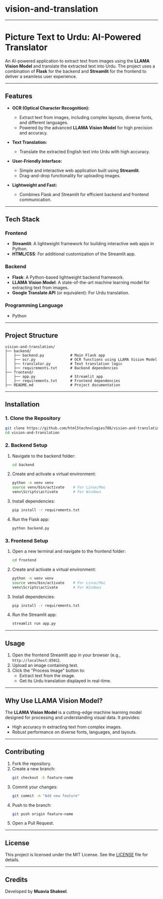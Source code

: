 # vision-and-translation

---

# **Picture Text to Urdu: AI-Powered Translator**

An AI-powered application to extract text from images using the **LLAMA Vision Model** and translate the extracted text into Urdu. The project uses a combination of **Flask** for the backend and **Streamlit** for the frontend to deliver a seamless user experience.

---

## **Features**
- **OCR (Optical Character Recognition):**
  - Extract text from images, including complex layouts, diverse fonts, and different languages.
  - Powered by the advanced **LLAMA Vision Model** for high precision and accuracy.

- **Text Translation:**
  - Translate the extracted English text into Urdu with high accuracy.

- **User-Friendly Interface:**
  - Simple and interactive web application built using **Streamlit**.
  - Drag-and-drop functionality for uploading images.

- **Lightweight and Fast:**
  - Combines Flask and Streamlit for efficient backend and frontend communication.

---

## **Tech Stack**
### **Frontend**
- **Streamlit**: A lightweight framework for building interactive web apps in Python.
- **HTML/CSS**: For additional customization of the Streamlit app.

### **Backend**
- **Flask**: A Python-based lightweight backend framework.
- **LLAMA Vision Model**: A state-of-the-art machine learning model for extracting text from images.
- **Google Translate API** (or equivalent): For Urdu translation.

### **Programming Language**
- Python

---

## **Project Structure**
```
vision-and-translation/
├── backend/
│   ├── backend.py            # Main Flask app
│   ├── ocr.py                # OCR functions using LLAMA Vision Model
│   ├── translator.py         # Text translation logic
│   ├── requirements.txt      # Backend dependencies
├── frontend/
│   ├── app.py                # Streamlit app
│   ├── requirements.txt      # Frontend dependencies
├── README.md                 # Project documentation
```

---

## **Installation**

### **1. Clone the Repository**
```bash
git clone https://github.com/html5technologies786/vision-and-translation.git
cd vision-and-translation
```

### **2. Backend Setup**
1. Navigate to the backend folder:
   ```bash
   cd backend
   ```
2. Create and activate a virtual environment:
   ```bash
   python -m venv venv
   source venv/bin/activate    # For Linux/Mac
   venv\Scripts\activate       # For Windows
   ```
3. Install dependencies:
   ```bash
   pip install -r requirements.txt
   ```
4. Run the Flask app:
   ```bash
   python backend.py
   ```

### **3. Frontend Setup**
1. Open a new terminal and navigate to the frontend folder:
   ```bash
   cd frontend
   ```
2. Create and activate a virtual environment:
   ```bash
   python -m venv venv
   source venv/bin/activate    # For Linux/Mac
   venv\Scripts\activate       # For Windows
   ```
3. Install dependencies:
   ```bash
   pip install -r requirements.txt
   ```
4. Run the Streamlit app:
   ```bash
   streamlit run app.py
   ```

---

## **Usage**
1. Open the frontend Streamlit app in your browser (e.g., `http://localhost:8501`).
2. Upload an image containing text.
3. Click the "Process Image" button to:
   - Extract text from the image.
   - Get its Urdu translation displayed in real-time.

---

## **Why Use LLAMA Vision Model?**
The **LLAMA Vision Model** is a cutting-edge machine learning model designed for processing and understanding visual data. It provides:
- High accuracy in extracting text from complex images.
- Robust performance on diverse fonts, languages, and layouts.

---

## **Contributing**
1. Fork the repository.
2. Create a new branch:
   ```bash
   git checkout -b feature-name
   ```
3. Commit your changes:
   ```bash
   git commit -m "Add new feature"
   ```
4. Push to the branch:
   ```bash
   git push origin feature-name
   ```
5. Open a Pull Request.

---

## **License**
This project is licensed under the MIT License. See the [LICENSE](LICENSE) file for details.

---

## **Credits**
Developed by **Muavia Shakeel**.


